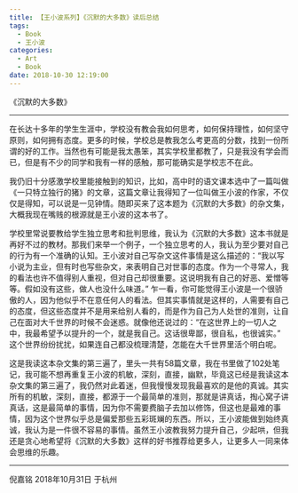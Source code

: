 ```yaml
---
title: 【王小波系列】《沉默的大多数》读后总结
tags:
  - Book
  - 王小波
categories:
  - Art
  - Book
date: 2018-10-30 12:19:00
---
```

《沉默的大多数》

<!-- more -->

***

在长达十多年的学生生涯中，学校没有教会我如何思考，如何保持理性，如何坚守原则，如何拥有态度。更多的时候，学校总是教我怎么考更高的分数，找到一份所谓的好的工作。当然也有可能是我太愚笨，其实学校里都教了，只是我没有学会而已，但是有不少的同学和我有一样的感触，那可能确实是学校志不在此。

我仍旧十分感激学校里能接触到的知识，比如，高中时的语文课本选中了一篇叫做《一只特立独行的猪》的文章，这篇文章让我得知了一位叫做王小波的作家，不仅仅是得知，可以说是一见钟情。随即买来了这本题为《沉默的大多数》的杂文集，大概我现在嘴贱的根源就是王小波的这本书了。

学校里常说要教给学生独立思考和批判思维，我认为《沉默的大多数》这本书就是再好不过的教材。那我们来举一个例子，一个独立思考的人，我认为至少要对自己的行为有一个准确的认知。王小波对自己写杂文这件事情是这么描述的：“我以写小说为主业，但有时也写些杂文，来表明自己对世事的态度。作为一个寻常人，我的看法也许不值得别人重视，但对自己却很重要。这说明我有自己的好恶、爱憎等等。假如没有这些，做人也没什么味道。” 乍一看，你可能觉得王小波是一个很骄傲的人，因为他似乎不在意任何人的看法。但其实事情就是这样的，人需要有自己的态度，但这些态度并不是用来给别人看的，而是作为自己为人处世的准则，让自己在面对大千世界的时候不会迷惑。就像他还说过的：“在这世界上的一切人之中，我最希望予以提升的一个，就是我自己。这话很卑鄙，很自私，也很诚实。” 这个世界纷纷扰扰，如果连自己都没梳理清楚，怎能在大千世界里活个明白呢。

这是我读这本杂文集的第三遍了，里头一共有58篇文章，我在书里做了102处笔记，我可能不想再重复王小波的机敏，深刻，直接，幽默，毕竟这已经是我读这本杂文集的第三遍了，我仍然对此着迷，但我慢慢发现我最喜欢的是他的真诚。其实所有的机敏，深刻，直接，都源于一个最简单的准则，那就是讲真话，掏心窝子讲真话，这是最简单的事情，因为你不需要费脑子去加以修饰，但这也是最难的事情，因为这个世界似乎总是偏爱那些五彩斑斓的东西。所以，王小波能做到始终真诚，我认为是一件很不容易的事情。虽然王小波教我努力提升自己，少起哄，但我还是贪心地希望将《沉默的大多数》这样的好书推荐给更多人，让更多人一同来体会思维的乐趣。

***

倪嘉铭
2018年10月31日 于杭州




